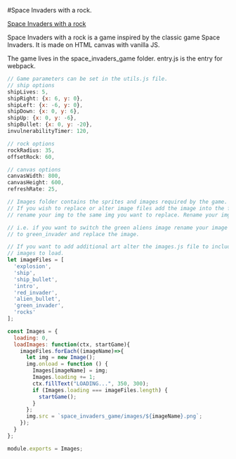 #Space Invaders with a rock.

[Space Invaders with a rock](https://www.qin-zhu.com/space_invadersJS/)

Space Invaders with a rock is a game inspired by the classic game Space Invaders.
It is made on HTML canvas with vanilla JS.

The game lives in the space_invaders_game folder. entry.js is the entry for
webpack.
````javascript
// Game parameters can be set in the utils.js file.
// ship options
shipLives: 5,
shipRight: {x: 6, y: 0},
shipLeft: {x: -6, y: 0},
shipDown: {x: 0, y: 6},
shipUp: {x: 0, y: -6},
shipBullet: {x: 0, y: -20},
invulnerabilityTimer: 120,

// rock options
rockRadius: 35,
offsetRock: 60,

// canvas options
canvasWidth: 800,
canvasHeight: 600,
refreshRate: 25,
````

````javascript
// Images folder contains the sprites and images required by the game.
// If you wish to replace or alter image files add the image into the folder and
// rename your img to the same img you want to replace. Rename your img to .png

// i.e. if you want to switch the green aliens image rename your image
// to green_invader and replace the image.

// If you want to add additional art alter the images.js file to include more
// images to load.
let imageFiles = [
  'explosion',
  'ship',
  'ship_bullet',
  'intro',
  'red_invader',
  'alien_bullet',
  'green_invader',
  'rocks'
];

const Images = {
  loading: 0,
  loadImages: function(ctx, startGame){
    imageFiles.forEach((imageName)=>{
      let img = new Image();
      img.onload = function () {
        Images[imageName] = img;
        Images.loading += 1;
        ctx.fillText("LOADING...", 350, 300);
        if (Images.loading === imageFiles.length) {
          startGame();
        }
      };
      img.src = `space_invaders_game/images/${imageName}.png`;
    });
  }
};

module.exports = Images;

````
